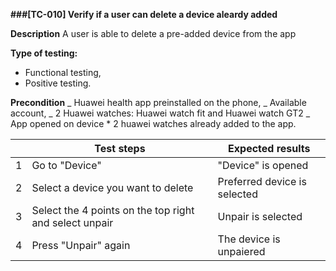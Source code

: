 **###[TC-010] Verify if a user can delete a device aleardy added**

**Description**
A user is able to delete a pre-added device from the app

**Type of testing:**

- Functional testing,
- Positive testing.

**Precondition**
_ Huawei health app preinstalled on the phone,
_ Available account,
_ 2 Huawei watches: Huawei watch fit and Huawei watch GT2
_ App opened on device \* 2 huawei watches already added to the app.

|     | **Test steps**                                         | **Expected results**         |
| --- | ------------------------------------------------------ | ---------------------------- |
| 1   | Go to "Device"                                         | "Device" is opened           |
| 2   | Select a device you want to delete                     | Preferred device is selected |
| 3   | Select the 4 points on the top right and select unpair | Unpair is selected           |
| 4   | Press "Unpair" again                                   | The device is unpaiered      |

